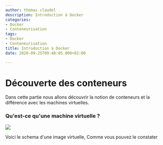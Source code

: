 ```yaml
---
author: thomas claudel
description: Introduction à Docker
categories:
- Docker
- Conteneurisation
tags:
- Docker
- Conteneurisation
title: Introduction à Docker
date: 2020-09-25T09:48:05.000+02:00

---
```

# Découverte des conteneurs

Dans cette partie nous allons découvrir la notion de conteneurs et la différence avec les machines virtuelles.

### Qu'est-ce qu'une machine virtuelle ?

![](/img/vm.png)

Voici le schema d'une image virtuelle, Comme vous pouvez le constater 